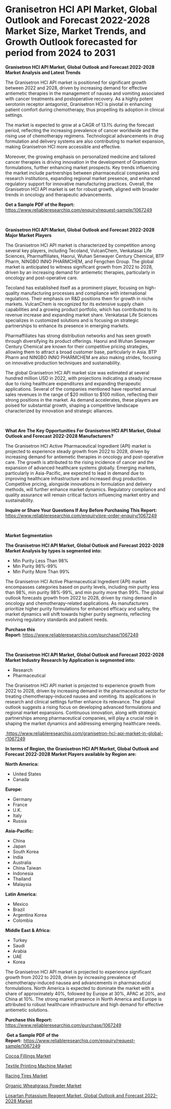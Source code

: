 <p><h1>Granisetron HCl API Market, Global Outlook and Forecast 2022-2028 Market Size, Market Trends, and Growth Outlook forecasted for period from 2024 to 2031</h1></p><p><strong>Granisetron HCl API Market, Global Outlook and Forecast 2022-2028 Market Analysis and Latest Trends</strong></p>
<p><p>The Granisetron HCl API market is positioned for significant growth between 2022 and 2028, driven by increasing demand for effective antiemetic therapies in the management of nausea and vomiting associated with cancer treatments and postoperative recovery. As a highly potent serotonin receptor antagonist, Granisetron HCl is pivotal in enhancing patient comfort during chemotherapy, thus propelling its adoption in clinical settings. </p><p>The market is expected to grow at a CAGR of 13.1% during the forecast period, reflecting the increasing prevalence of cancer worldwide and the rising use of chemotherapy regimens. Technological advancements in drug formulation and delivery systems are also contributing to market expansion, making Granisetron HCl more accessible and effective.  </p><p>Moreover, the growing emphasis on personalized medicine and tailored cancer therapies is driving innovation in the development of Granisetron formulations, further enhancing market prospects. Key trends influencing the market include partnerships between pharmaceutical companies and research institutions, expanding regional market presence, and enhanced regulatory support for innovative manufacturing practices. Overall, the Granisetron HCl API market is set for robust growth, aligned with broader trends in oncology and therapeutic advancements.</p></p>
<p><strong>Get a Sample PDF of the Report:&nbsp;</strong> <a href="https://www.reliableresearchiq.com/enquiry/request-sample/1067249">https://www.reliableresearchiq.com/enquiry/request-sample/1067249</a></p>
<p>&nbsp;</p>
<p><strong>Granisetron HCl API Market, Global Outlook and Forecast 2022-2028 Major Market Players</strong></p>
<p><p>The Granisetron HCl API market is characterized by competition among several key players, including Tecoland, VulcanChem, Venkatasai Life Sciences, Pharmaffiliates, Haorui, Wuhan Senwayer Century Chemical, BTP Pharm, NINGBO INNO PHARMCHEM, and Fengchen Group. The global market is anticipated to witness significant growth from 2022 to 2028, driven by an increasing demand for antiemetic therapies, particularly in oncology and post-operative care.</p><p>Tecoland has established itself as a prominent player, focusing on high-quality manufacturing processes and compliance with international regulations. Their emphasis on R&D positions them for growth in niche markets. VulcanChem is recognized for its extensive supply chain capabilities and a growing product portfolio, which has contributed to its revenue increase and expanding market share. Venkatasai Life Sciences specializes in customized solutions and is focusing on strategic partnerships to enhance its presence in emerging markets.</p><p>Pharmaffiliates has strong distribution networks and has seen growth through diversifying its product offerings. Haorui and Wuhan Senwayer Century Chemical are known for their competitive pricing strategies, allowing them to attract a broad customer base, particularly in Asia. BTP Pharm and NINGBO INNO PHARMCHEM are also making strides, focusing on innovative production techniques and sustainability.</p><p>The global Granisetron HCl API market size was estimated at several hundred million USD in 2022, with projections indicating a steady increase due to rising healthcare expenditures and expanding therapeutic applications. Several of the companies mentioned have reported annual sales revenues in the range of $20 million to $100 million, reflecting their strong positions in the market. As demand accelerates, these players are poised for substantial growth, shaping a competitive landscape characterized by innovation and strategic alliances.</p></p>
<p>&nbsp;</p>
<p><strong>What Are The Key Opportunities For Granisetron HCl API Market, Global Outlook and Forecast 2022-2028 Manufacturers?</strong></p>
<p><p>The Granisetron HCl Active Pharmaceutical Ingredient (API) market is projected to experience steady growth from 2022 to 2028, driven by increasing demand for antiemetic therapies in oncology and post-operative care. The growth is attributed to the rising incidence of cancer and the expansion of advanced healthcare systems globally. Emerging markets, particularly in Asia-Pacific, are expected to lead in demand due to improving healthcare infrastructure and increased drug production. Competitive pricing, alongside innovations in formulation and delivery methods, will further enhance market dynamics. Regulatory compliance and quality assurance will remain critical factors influencing market entry and sustainability.</p></p>
<p><strong>Inquire or Share Your Questions If Any Before Purchasing This Report:</strong> <a href="https://www.reliableresearchiq.com/enquiry/pre-order-enquiry/1067249">https://www.reliableresearchiq.com/enquiry/pre-order-enquiry/1067249</a></p>
<p>&nbsp;</p>
<p><strong>Market Segmentation</strong></p>
<p><strong>The Granisetron HCl API Market, Global Outlook and Forecast 2022-2028 Market Analysis by types is segmented into:</strong></p>
<p><ul><li>Min Purity Less Than 98%</li><li>Min Purity 98%-99%</li><li>Min Purity More Than 99%</li></ul></p>
<p><p>The Granisetron HCl Active Pharmaceutical Ingredient (API) market encompasses categories based on purity levels, including min purity less than 98%, min purity 98%-99%, and min purity more than 99%. The global outlook forecasts growth from 2022 to 2028, driven by rising demand in oncology and chemotherapy-related applications. As manufacturers prioritize higher purity formulations for enhanced efficacy and safety, the market dynamics will shift towards higher purity segments, reflecting evolving regulatory standards and patient needs.</p></p>
<p><strong>Purchase this Report:&nbsp;</strong><a href="https://www.reliableresearchiq.com/purchase/1067249">https://www.reliableresearchiq.com/purchase/1067249</a></p>
<p>&nbsp;</p>
<p><strong>The Granisetron HCl API Market, Global Outlook and Forecast 2022-2028 Market Industry Research by Application is segmented into:</strong></p>
<p><ul><li>Research</li><li>Pharmaceutical</li></ul></p>
<p><p>The Granisetron HCl API market is projected to experience growth from 2022 to 2028, driven by increasing demand in the pharmaceutical sector for treating chemotherapy-induced nausea and vomiting. Its applications in research and clinical settings further enhance its relevance. The global outlook suggests a rising focus on developing advanced formulations and regional market expansions. Continuous innovation, along with strategic partnerships among pharmaceutical companies, will play a crucial role in shaping the market dynamics and addressing emerging healthcare needs.</p></p>
<p><a href="https://www.reliableresearchiq.com/granisetron-hcl-api-market-in-global-r1067249">&nbsp;https://www.reliableresearchiq.com/granisetron-hcl-api-market-in-global-r1067249</a></p>
<p><strong>In terms of Region, the Granisetron HCl API Market, Global Outlook and Forecast 2022-2028 Market Players available by Region are:</strong></p>
<p>
    <p> <strong> North America: </strong>
        <ul>
            <li>United States</li>
            <li>Canada</li>
        </ul>
        </p> 
    <p> <strong> Europe: </strong>
        <ul>
            <li>Germany</li>
            <li>France</li>
            <li>U.K.</li>
            <li>Italy</li>
            <li>Russia</li>
        </ul>
        </p> 
    <p> <strong> Asia-Pacific: </strong>
        <ul>
            <li>China</li>
            <li>Japan</li>
            <li>South Korea</li>
            <li>India</li>
            <li>Australia</li>
            <li>China Taiwan</li>
            <li>Indonesia</li>
            <li>Thailand</li>
            <li>Malaysia</li>
        </ul>
        </p> 
    <p> <strong> Latin America: </strong>
        <ul>
            <li>Mexico</li>
            <li>Brazil</li>
            <li>Argentina Korea</li>
            <li>Colombia</li>
        </ul>
        </p> 
    <p> <strong> Middle East & Africa: </strong>
        <ul>
            <li>Turkey</li>
            <li>Saudi</li>
            <li>Arabia</li>
            <li>UAE</li>
            <li>Korea</li>
        </ul>
    </p>
    </p>
<p><p>The Granisetron HCl API market is projected to experience significant growth from 2022 to 2028, driven by increasing prevalence of chemotherapy-induced nausea and advancements in pharmaceutical formulations. North America is expected to dominate the market with a share of approximately 40%, followed by Europe at 30%, APAC at 20%, and China at 10%. The strong market presence in North America and Europe is attributed to robust healthcare infrastructure and high demand for effective antiemetic solutions.</p></p>
<p><strong>Purchase this Report: </strong><a href="https://www.reliableresearchiq.com/purchase/1067249">https://www.reliableresearchiq.com/purchase/1067249</a></p>
<p>&nbsp;<strong>Get a Sample PDF of the Report:&nbsp;&nbsp;</strong><a href="https://www.reliableresearchiq.com/enquiry/request-sample/1067249">https://www.reliableresearchiq.com/enquiry/request-sample/1067249</a></p>
<p><strong></strong></p>
<p><p><a href="https://www.linkedin.com/pulse/cocoa-fillings-market-size-growth-trends-statistics-forecasts-ojxle?trackingId=zxaebf0MSEeOAu3%2BfsUNIA%3D%3D">Cocoa Fillings Market</a></p><p><a href="https://medium.com/@henrykihn_12939/the-textile-printing-machine-market-insights-report-offers-an-in-depth-and-thorough-analysis-of-c1e6909e67f0">Textile Printing Machine Market</a></p><p><a href="https://medium.com/@lottierunte1948/the-global-racing-tires-market-is-a-dynamic-and-growing-industry-45b9196afa56">Racing Tires Market</a></p><p><a href="https://issuu.com/reportprime-2/docs/organic-wheatgrass-powder-market-si_36581e7e699ea0">Organic Wheatgrass Powder Market</a></p><p><a href="https://github.com/ChristianClark406/Market-Research-Report-List-1/blob/main/losartan-potassium-reagent-market-global-outlook-and-forecast-2022-2028-market.md">Losartan Potassium Reagent Market, Global Outlook and Forecast 2022-2028 Market</a></p></p>